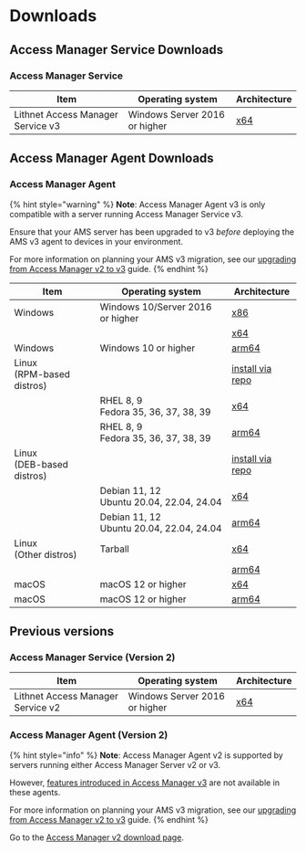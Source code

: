 # Downloads

## Access Manager Service Downloads

### Access Manager Service
| Item | Operating system | Architecture |
| --- | --- | --- |
| Lithnet Access Manager Service v3 | Windows Server 2016 or higher | [x64](https://packages.lithnet.io/win/access-manager-service/v3.0/x64/stable)  |

## Access Manager Agent Downloads

### Access Manager Agent
{% hint style="warning" %}
**Note**: Access Manager Agent v3 is only compatible with a server running Access Manager Service v3.

Ensure that your AMS server has been upgraded to v3 *before* deploying the AMS v3 agent to devices in your environment.

For more information on planning your AMS v3 migration, see our [upgrading from Access Manager v2 to v3](./upgrading-from-v2.md) guide.
{% endhint %}

| Item | Operating system | Architecture |
| --- | --- | --- |
| Windows | Windows 10/Server 2016 or higher | [x86](https://packages.lithnet.io/win/access-manager-agent/v3.0/x86/stable) |
| | | [x64](https://packages.lithnet.io/win/access-manager-agent/v3.0/x64/stable)  |
| Windows | Windows 10 or higher | [arm64](https://packages.lithnet.io/win/access-manager-agent/v3.0/arm64/stable) |
| Linux<br>(RPM-based distros) || [install via repo](./installing-the-access-manager-agent/installing-the-access-manager-agent-linux.md#installing-the-agent-on-red-hat-using-the-lithnet-repo) |
| | RHEL 8, 9<br>Fedora 35, 36, 37, 38, 39 | [x64](https://packages.lithnet.io/linux/rpm/prod/packages/access-manager-agent/v3.0/x64/stable) |
| | RHEL 8, 9<br>Fedora 35, 36, 37, 38, 39| [arm64](https://packages.lithnet.io/linux/rpm/prod/packages/access-manager-agent/v3.0/arm64/stable) |
| Linux<br>(DEB-based distros)  || [install via repo](./installing-the-access-manager-agent/installing-the-access-manager-agent-linux.md#installing-the-agent-on-debian-using-the-lithnet-repo) |
| | Debian 11, 12<br> Ubuntu 20.04, 22.04, 24.04 | [x64](https://packages.lithnet.io/linux/deb/prod/packages/access-manager-agent/v3.0/x64/stable) |
| | Debian 11, 12<br> Ubuntu 20.04, 22.04, 24.04 | [arm64](https://packages.lithnet.io/linux/deb/prod/packages/access-manager-agent/v3.0/arm64/stable) |
| Linux<br> (Other distros) | Tarball | [x64](https://packages.lithnet.io/linux/tar/packages/access-manager-agent/v3.0/x64/stable) | 
| | | [arm64](https://packages.lithnet.io/linux/tar/packages/access-manager-agent/v3.0/arm64/stable) |
| macOS | macOS 12 or higher | [x64](https://packages.lithnet.io/macos/access-manager-agent/v3.0/x64/stable) |
| macOS | macOS 12 or higher | [arm64](https://packages.lithnet.io/macos/access-manager-agent/v3.0/arm64/stable) |

## Previous versions

### Access Manager Service (Version 2)
| Item | Operating system | Architecture |
| --- | --- | --- |
| Lithnet Access Manager Service v2 | Windows Server 2016 or higher | [x64](https://packages.lithnet.io/win/access-manager-service/v2.1/x64/stable)  |


### Access Manager Agent (Version 2)

{% hint style="info" %}
**Note**: Access Manager Agent v2 is supported by servers running either Access Manager Server v2 or v3.

However, [features introduced in Access Manager v3](../whats-new.md) are not available in these agents.

For more information on planning your AMS v3 migration, see our [upgrading from Access Manager v2 to v3](./upgrading-from-v2.md) guide.
{% endhint %}

Go to the [Access Manager v2 download page](https://docs.lithnet.io/ams/v2.0/installation/downloads).
